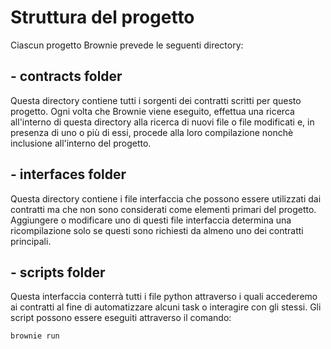 
# Struttura del progetto

Ciascun progetto Brownie prevede le seguenti directory:

## **- contracts folder**
Questa directory contiene tutti i sorgenti dei contratti scritti per questo progetto. Ogni volta che Brownie viene eseguito, effettua una ricerca all'interno di questa directory alla ricerca di nuovi file o file modificati e, in presenza di uno o più di essi, procede alla loro compilazione nonchè inclusione all'interno del progetto.

## **- interfaces folder**
Questa directory contiene i file interfaccia che possono essere utilizzati dai contratti ma che non sono considerati come elementi primari del progetto. Aggiungere o modificare uno di questi file interfaccia determina una ricompilazione solo se questi sono richiesti da almeno uno dei contratti principali.

## **- scripts folder**
Questa interfaccia conterrà tutti i file python attraverso i quali accederemo ai contratti al fine di automatizzare alcuni task o interagire con gli stessi. Gli script possono essere eseguiti attraverso il comando:
```
brownie run
```